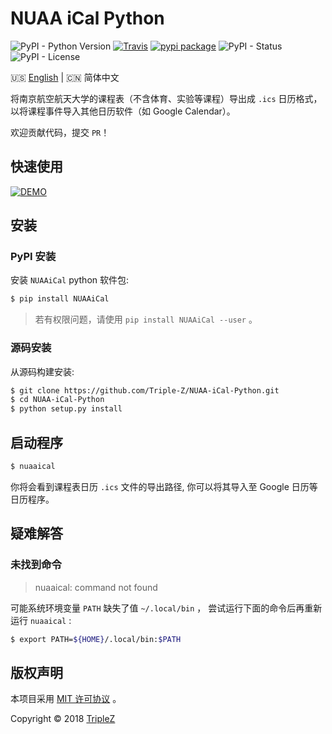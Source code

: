 # NUAA iCal Python

![PyPI - Python Version](https://img.shields.io/pypi/pyversions/NUAAiCal.svg)
[![Travis](https://img.shields.io/travis/Triple-Z/NUAA-iCal-Python.svg)](https://travis-ci.org/Triple-Z/NUAA-iCal-Python)
[![pypi package](https://img.shields.io/pypi/v/NUAAiCal.svg)](https://pypi.python.org/pypi/NUAAiCal/)
![PyPI - Status](https://img.shields.io/pypi/status/NUAAiCal.svg)
![PyPI - License](https://img.shields.io/pypi/l/NUAAiCal.svg)

:us: [English](/README.md) | :cn: 简体中文

将南京航空航天大学的课程表（不含体育、实验等课程）导出成 `.ics` 日历格式，以将课程事件导入其他日历软件（如 Google Calendar）。

欢迎贡献代码，提交 `PR`！

## 快速使用

[![DEMO](https://asciinema.org/a/HNivm2Ax5PpuUx6e5LwMwxffA.png)](https://asciinema.org/a/HNivm2Ax5PpuUx6e5LwMwxffA)

## 安装

### PyPI 安装

安装 `NUAAiCal` python 软件包:

```bash
$ pip install NUAAiCal
```

> 若有权限问题，请使用 `pip install NUAAiCal --user` 。

### 源码安装

从源码构建安装:

```bash
$ git clone https://github.com/Triple-Z/NUAA-iCal-Python.git
$ cd NUAA-iCal-Python
$ python setup.py install
```

## 启动程序

```bash
$ nuaaical
```

你将会看到课程表日历 `.ics` 文件的导出路径, 你可以将其导入至 Google 日历等日历程序。

## 疑难解答

### 未找到命令

> nuaaical: command not found

可能系统环境变量 `PATH` 缺失了值 `~/.local/bin` ， 尝试运行下面的命令后再重新运行 `nuaaical` :

```bash
$ export PATH=${HOME}/.local/bin:$PATH
``` 

## 版权声明

本项目采用 [MIT 许可协议](/LICENSE.md) 。

Copyright &copy; 2018 [TripleZ](https://github.com/Triple-Z)
